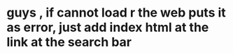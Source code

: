 # guys , if cannot load r the web puts it as error, just add index html at the link at the search bar 

